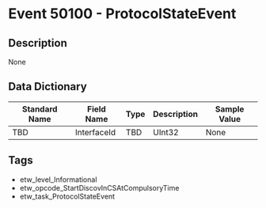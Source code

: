 # Event 50100 - ProtocolStateEvent

## Description
None

## Data Dictionary
|Standard Name|Field Name|Type|Description|Sample Value|
|---|---|---|---|---|
|TBD|InterfaceId|TBD|UInt32|None|None|

## Tags
* etw_level_Informational
* etw_opcode_StartDiscovInCSAtCompulsoryTime
* etw_task_ProtocolStateEvent
